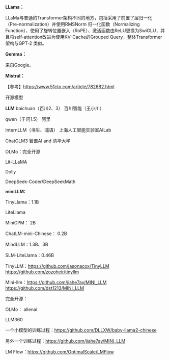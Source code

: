 









**LLama：**

LLaMa与普通的Transformer架构不同的地方，包括采用了前置了层归一化（Pre-normalization）并使用RMSNorm 归一化函数（Normalizing Function）、使用了旋转位置嵌入（RoPE）、激活函数由ReLU更换为SwiGLU，并且将self-attention改进为使用KV-Cache的Grouped Query，整体Transformer架构与GPT-2 类似。

**Gemma：**

来自Google。

**Mistral：**

【参考】https://www.51cto.com/article/782682.html



开源模型

**LLM**
baichuan（百川2、3）        百川智能（王小川）

qwen（千问1.5）                阿里

InternLLM（书生、浦语）   上海人工智能实验室AILab

ChatGLM3                           智谱AI and 清华大学

OLMo：完全开源

Lit-LLaMA

Dolly

DeepSeek-Coder/DeepSeekMath



**miniLLM:**

TinyLlama：1.1B

LiteLlama

MiniCPM： 2B

ChatLM-mini-Chinese： 0.2B

MindLLM：1.3B、3B

SLM-LiteLlama：0.46B

TinyLLM：https://github.com/jasonacox/TinyLLM    https://github.com/zozoheir/tinyllm

Mini-llm：https://github.com/jiahe7ay/MINI_LLM    https://github.com/dst1213/MINI_LLM



完全开源：

OLMo： allenai

LLM360

一个小模型的训练过程：https://github.com/DLLXW/baby-llama2-chinese

另外一个训练过程：https://github.com/jiahe7ay/MINI_LLM

LM Flow：https://github.com/OptimalScale/LMFlow